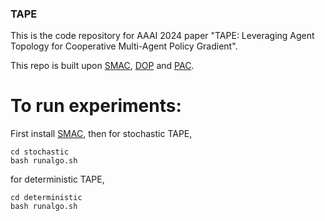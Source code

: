 ### TAPE
This is the code repository for AAAI 2024 paper "TAPE: Leveraging Agent Topology for Cooperative Multi-Agent Policy Gradient".

This repo is built upon [SMAC](), [DOP](https://github.com/TonghanWang/DOP) and [PAC](https://github.com/hanhanAnderson/PAC-MARL).

# To run experiments: 
First install [SMAC](https://github.com/oxwhirl/smac), then
for stochastic TAPE,
```shell
cd stochastic  
bash runalgo.sh  
```
for deterministic TAPE,
```shell
cd deterministic  
bash runalgo.sh
```
